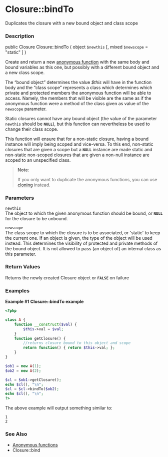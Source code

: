 Closure::bindTo
===============

Duplicates the closure with a new bound object and class scope

### Description

<span class="modifier">public</span> <span class="type">Closure</span>
<span class="methodname">Closure::bindTo</span> ( <span
class="methodparam"><span class="type">object</span> `$newthis`</span>
\[, <span class="methodparam"><span class="type">mixed</span>
`$newscope` <span class="initializer"> = "static"</span></span> \] )

Create and return a new
<a href="/functions/anonymous.html" class="link">anonymous function</a>
with the same body and bound variables as this one, but possibly with a
different bound object and a new class scope.

The “bound object” determines the value *$this* will have in the
function body and the “class scope” represents a class which determines
which private and protected members the anonymous function will be able
to access. Namely, the members that will be visible are the same as if
the anonymous function were a method of the class given as value of the
`newscope` parameter.

Static closures cannot have any bound object (the value of the parameter
`newthis` should be **`NULL`**), but this function can nevertheless be
used to change their class scope.

This function will ensure that for a non-static closure, having a bound
instance will imply being scoped and vice-versa. To this end, non-static
closures that are given a scope but a **`NULL`** instance are made
static and non-static non-scoped closures that are given a non-null
instance are scoped to an unspecified class.

> **Note**:
>
> If you only want to duplicate the anonymous functions, you can use
> <a href="/language/oop5/cloning.html" class="link">cloning</a>
> instead.

### Parameters

`newthis`  
The object to which the given anonymous function should be bound, or
**`NULL`** for the closure to be unbound.

`newscope`  
The class scope to which the closure is to be associated, or 'static' to
keep the current one. If an object is given, the type of the object will
be used instead. This determines the visibility of protected and private
methods of the bound object. It is not allowed to pass (an object of) an
internal class as this parameter.

### Return Values

Returns the newly created <span class="classname">Closure</span> object
or **`FALSE`** on failure

### Examples

**Example \#1 <span class="function">Closure::bindTo</span> example**

``` php
<?php

class A {
    function __construct($val) {
        $this->val = $val;
    }
    function getClosure() {
        //returns closure bound to this object and scope
        return function() { return $this->val; };
    }
}

$ob1 = new A(1);
$ob2 = new A(2);

$cl = $ob1->getClosure();
echo $cl(), "\n";
$cl = $cl->bindTo($ob2);
echo $cl(), "\n";
?>
```

The above example will output something similar to:

    1
    2

### See Also

-   <a href="/functions/anonymous.html" class="link">Anonymous functions</a>
-   <span class="methodname">Closure::bind</span>
